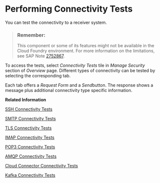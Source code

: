 <!-- loiod5b2faebc03b4c27b664a35c65ad5a2d -->

# Performing Connectivity Tests

You can test the connectivity to a receiver system.

> ### Remember:  
> This component or some of its features might not be available in the Cloud Foundry environment. For more information on the limitations, see SAP Note [2752867](https://me.sap.com/notes/2752867).

To access the tests, select *Connectivity Tests* tile in *Manage Security* section of *Overview* page. Different types of connectivity can be tested by selecting the corresponding tab.

Each tab offers a *Request Form* and a *Send*button. The response shows a message plus additional connectivity type specific information.

**Related Information**  


[SSH Connectivity Tests](ssh-connectivity-tests-da7dfd0.md "")

[SMTP Connectivity Tests](smtp-connectivity-tests-8f8e028.md "You can perform SMTP connectivity tests to check the settings required for configuring the receiver mail adapter.")

[TLS Connectivity Tests](tls-connectivity-tests-03bbb5d.md "When you've chosen the TLS connection, the test tool checks the following:")

[IMAP Connectivity Tests](imap-connectivity-tests-44e8e8e.md "When you have chosen the IMAP (Internet Message Access Protocol) connection, the test tool checks the following:")

[POP3 Connectivity Tests](pop3-connectivity-tests-40eb051.md "When you have chosen the POP3 (Post-Office_Protocol) the test tool checks the following.")

[AMQP Connectivity Tests](amqp-connectivity-tests-01cb360.md "If you choose the AMQP (Advanced Message Queuing Protocol), the test tool checks if the connection is successful or not.")

[Cloud Connector Connectivity Tests](cloud-connector-connectivity-tests-58c0ff0.md "When you have chosen the Cloud Connector, the test tool checks whether the Cloud Connector has been configured and can be reached.")

[Kafka Connectivity Tests](kafka-connectivity-tests-292ae03.md "If you choose the Kafka Connectivity test, the test tool checks if the connection is successful or not.")

